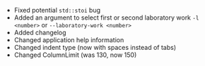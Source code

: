 - Fixed potential ``std::stoi`` bug
- Added an argument to select first or second laboratory work ``-l <number>`` or ``--laboratory-work <number>``
- Added changelog
- Changed application help information
- Changed indent type (now with spaces instead of tabs)
- Changed ColumnLimit (was 130, now 150)